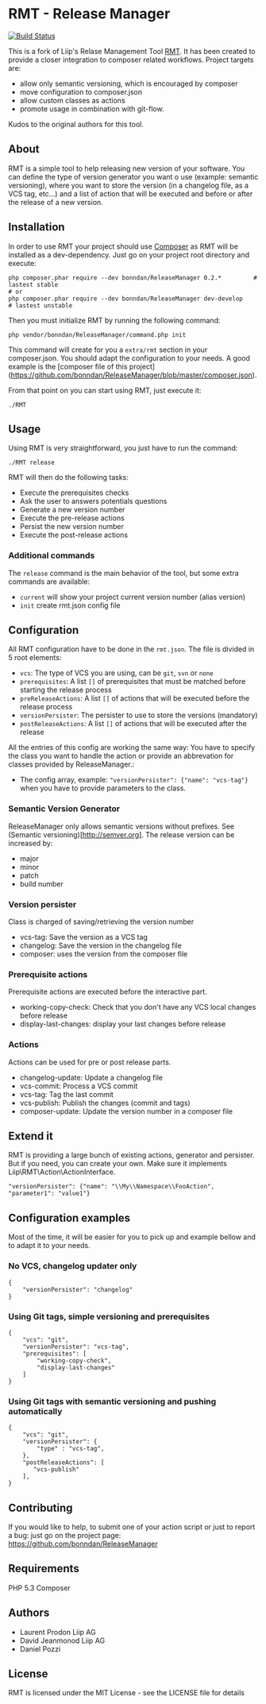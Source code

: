 RMT - Release Manager
=====================

[![Build Status](https://secure.travis-ci.org/bonndan/ReleaseManager.png?branch=master)](https://travis-ci.org/bonndan/ReleaseManager)

This is a fork of Liip's Relase Management Tool [RMT](https://github.com/liip/RMT). It has been created to provide
a closer integration to composer related workflows. Project targets are:

* allow only semantic versioning, which is encouraged by composer
* move configuration to composer.json
* allow custom classes as actions
* promote usage in combination with git-flow.

Kudos to the original authors for this tool.


About
-----

RMT is a simple tool to help releasing new version of your software. You can define the type of version generator you want o use (example: semantic versioning), where you want to store the version (in a changelog file, as a VCS tag, etc…) and a list of action that will be executed and before or after the release of a new version.


Installation
------------

In order to use RMT your project should use [Composer](http://getcomposer.org/) as RMT will be installed as a dev-dependency. Just go on your project root directory and execute:

    php composer.phar require --dev bonndan/ReleaseManager 0.2.*         # lastest stable
    # or
    php composer.phar require --dev bonndan/ReleaseManager dev-develop    # lastest unstable

Then you must initialize RMT by running the following command:

    php vendor/bonndan/ReleaseManager/command.php init

This command will create for you a `extra/rmt` section in your composer.json. You
should adapt the configuration to your needs. A good example is the [composer file
of this project] (https://github.com/bonndan/ReleaseManager/blob/master/composer.json).

From that point on you can start using RMT, just execute it:

    ./RMT


Usage
-----
Using RMT is very straightforward, you just have to run the command:

    ./RMT release

RMT will then do the following tasks:

* Execute the prerequisites checks
* Ask the user to answers potentials questions
* Generate a new version number
* Execute the pre-release actions
* Persist the new version number
* Execute the post-release actions

### Additional commands

The `release` command is the main behavior of the tool, but some extra commands are available:

* `current` will show your project current version number (alias version)
* `init` create rmt.json config file

Configuration
-------------

All RMT configuration have to be done in the `rmt.json`. The file is divided in 5 root elements:

* `vcs`: The type of VCS you are using, can be `git`, `svn` or `none`
* `prerequisites`: A list `[]` of prerequisites that must be matched before starting the release process
* `preReleaseActions`: A list `[]` of actions that will be executed before the release process
* `versionPersister`: The persister to use to store the versions (mandatory)
* `postReleaseActions`: A list `[]` of actions that will be executed after the release

All the entries of this config are working the same way: You have to specify the class you want
 to handle the action or provide an abbrevation for classes provided by ReleaseManager.:

* The config array, example:  `"versionPersister": {"name": "vcs-tag"}` when you have to provide parameters to the class.

### Semantic Version Generator

ReleaseManager only allows semantic versions without prefixes. See (Semantic versioning)[http://semver.org].
The release version can be increased by:

* major
* minor
* patch
* build number

### Version persister

Class is charged of saving/retrieving the version number

* vcs-tag: Save the version as a VCS tag
* changelog: Save the version in the changelog file
* composer: uses the version from the composer file

### Prerequisite actions

Prerequisite actions are executed before the interactive part.

* working-copy-check: Check that you don't have any VCS local changes before release
* display-last-changes: display your last changes before release

### Actions

Actions can be used for pre or post release parts.

* changelog-update: Update a changelog file
* vcs-commit: Process a VCS commit
* vcs-tag: Tag the last commit
* vcs-publish: Publish the changes (commit and tags)
* composer-update: Update the version number in a composer file

Extend it
---------

RMT is providing a large bunch of existing actions, generator and persister. But if you need, 
you can create your own. Make sure it implements Liip\RMT\Action\ActionInterface.


    "versionPersister": {"name": "\\My\\Namespace\\FooAction", "parameter1": "value1"}


Configuration examples
----------------------
Most of the time, it will be easier for you to pick up and example bellow and to adapt it to your needs.

### No VCS, changelog updater only

```
{
    "versionPersister": "changelog"
}
```

### Using Git tags, simple versioning and prerequisites
```
{
    "vcs": "git",
    "versionPersister": "vcs-tag",  
    "prerequisites": [
        "working-copy-check",
        "display-last-changes"
    ]
}
```

### Using Git tags with semantic versioning and pushing automatically
```
{
    "vcs": "git",
    "versionPersister": {
        "type" : "vcs-tag",
    },
    "postReleaseActions": [
       "vcs-publish"
    ],
}
```


Contributing
------------
If you would like to help, to submit one of your action script or just to report a bug:
 just go on the project page: https://github.com/bonndan/ReleaseManager

Requirements
------------

PHP 5.3
Composer

Authors
-------

* Laurent Prodon Liip AG
* David Jeanmonod Liip AG
* Daniel Pozzi

License
-------

RMT is licensed under the MIT License - see the LICENSE file for details
